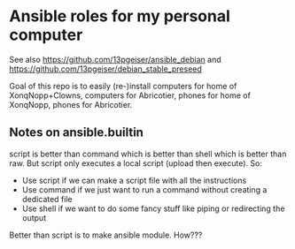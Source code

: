 # Ansible roles for my personal computer

See also https://github.com/13pgeiser/ansible_debian
and 
https://github.com/13pgeiser/debian_stable_preseed


Goal of this repo is to easily (re-)install
computers for home of XonqNopp+Clowns,
computers for Abricotier,
phones for home of XonqNopp,
phones for Abricotier.


## Notes on ansible.builtin

script is better than command which is better than shell which is better than raw.
But script only executes a local script (upload then execute).
So:

* Use script if we can make a script file with all the instructions
* Use command if we just want to run a command without creating a dedicated file
* Use shell if we want to do some fancy stuff like piping or redirecting the output

Better than script is to make ansible module. How???
